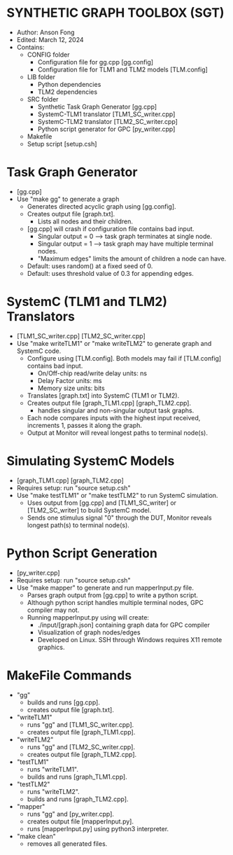 # SYNTHETIC GRAPH TOOLBOX (SGT)
- Author: Anson Fong
- Edited: March 12, 2024
- Contains:
    - CONFIG folder
        - Configuration file for gg.cpp [gg.config]
        - Configuration file for TLM1 and TLM2 models [TLM.config]
    - LIB folder
        - Python dependencies
        - TLM2 dependencies
    - SRC folder
        - Synthetic Task Graph Generator [gg.cpp]
        - SystemC-TLM1 translator [TLM1_SC_writer.cpp]
        - SystemC-TLM2 translator [TLM2_SC_writer.cpp]
        - Python script generator for GPC [py_writer.cpp]
    - Makefile
    - Setup script [setup.csh]

# Task Graph Generator 
- [gg.cpp]
- Use "make gg" to generate a graph
    - Generates directed acyclic graph using [gg.config].
    - Creates output file [graph.txt].
        - Lists all nodes and their children.
    - [gg.cpp] will crash if configuration file contains bad input.
        - Singular output = 0 --> task graph terminates at single node.
        - Singular output = 1 --> task graph may have multiple terminal nodes.
        - "Maximum edges" limits the amount of children a node can have.
    - Default: uses random() at a fixed seed of 0.
    - Default: uses threshold value of 0.3 for appending edges.

# SystemC (TLM1 and TLM2) Translators 
- [TLM1_SC_writer.cpp] [TLM2_SC_writer.cpp]
- Use "make writeTLM1" or "make writeTLM2" to generate graph and SystemC code.
    - Configure using [TLM.config]. Both models may fail if [TLM.config] contains bad input.
        - On/Off-chip read/write delay units: ns
        - Delay Factor units: ms
        - Memory size units: bits
    - Translates [graph.txt] into SystemC (TLM1 or TLM2).
    - Creates output file [graph_TLM1.cpp] [graph_TLM2.cpp].
        - handles singular and non-singular output task graphs.
    - Each node compares inputs with the highest input received, increments 1, passes it along the graph.
    - Output at Monitor will reveal longest paths to terminal node(s).

# Simulating SystemC Models
- [graph_TLM1.cpp] [graph_TLM2.cpp]
- Requires setup: run "source setup.csh"
- Use "make testTLM1" or "make testTLM2" to run SystemC simulation.
    - Uses output from [gg.cpp] and [TLM1_SC_writer] or [TLM2_SC_writer] to build SystemC model.
    - Sends one stimulus signal "0" through the DUT, Monitor reveals longest path(s) to terminal node(s).

# Python Script Generation
- [py_writer.cpp]
- Requires setup: run "source setup.csh"
- Use "make mapper" to generate and run mapperInput.py file.
    - Parses graph output from [gg.cpp] to write a python script.
    - Although python script handles multiple terminal nodes, GPC compiler may not.
    - Running mapperInput.py using will create:
        - ./input/[graph.json] containing graph data for GPC compiler
        - Visualization of graph nodes/edges
        - Developed on Linux. SSH through Windows requires X11 remote graphics.

# MakeFile Commands
- "gg"
    - builds and runs [gg.cpp].
    - creates output file [graph.txt].
- "writeTLM1"
    - runs "gg" and [TLM1_SC_writer.cpp].
    - creates output file [graph_TLM1.cpp].
- "writeTLM2"
    - runs "gg" and [TLM2_SC_writer.cpp].
    - creates output file [graph_TLM2.cpp].
- "testTLM1"
    - runs "writeTLM1".
    - builds and runs [graph_TLM1.cpp].
- "testTLM2"
    - runs "writeTLM2".
    - builds and runs [graph_TLM2.cpp].
- "mapper"
    - runs "gg" and [py_writer.cpp].
    - creates output file [mapperInput.py].
    - runs [mapperInput.py] using python3 interpreter.
- "make clean"
    - removes all generated files.
